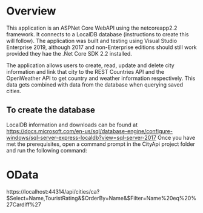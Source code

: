 # Overview
This application is an ASPNet Core WebAPI using the netcoreapp2.2 framework.  It connects to a LocalDB database (instructions to create this will follow).  The application was built and testing using Visual Studio Enterprise 2019, although 2017 and non-Enterprise editions should still work provided they hae the .Net Core SDK 2.2 installed.

The application allows users to create, read, update and delete city information and link that city to the REST Countries API and the OpenWeather API to get country and weather information respectively.  This data gets combined with data from the database when querying saved cities.

## To create the database
LocalDB information and downloads can be found at https://docs.microsoft.com/en-us/sql/database-engine/configure-windows/sql-server-express-localdb?view=sql-server-2017
Once you have met the prerequisites, open a command prompt in the CityApi project folder and run the following command:



# OData
https://localhost:44314/api/cities/ca?$Select=Name,TouristRating&$OrderBy=Name&$Filter=Name%20eq%20%27Cardiff%27
